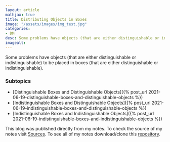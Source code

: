 ```yaml
---
layout: article
mathjax: true
title: Distributing Objects in Boxes
image: "/assets/images/img_test.jpg"
categories:
- DM
desc: Some problems have objects (that are either distinguishable or indistinguishable) to be placed in boxes (that are either distinguishable or indistinguishable). 
imagealt: 
---
```


Some problems have objects (that are either distinguishable or indistinguishable) to be placed in boxes (that are either distinguishable or indistinguishable).

### Subtopics
- [Distinguishable Boxes and Distinguishable Objects]({% post_url 2021-06-19-distinguishable-boxes-and-distinguishable-objects %})
- [Indistinguishable Boxes and Distinguishable Objects]({% post_url 2021-06-19-indistinguishable-boxes-and-distinguishable-objects %})
- [Indistinguishable Boxes and Indistinguishable Objects]({% post_url 2021-06-19-indistinguishable-boxes-and-indistinguishable-objects %})

This blog was published directly from my notes.
To check the source of my notes visit [Sources](sources.html).
To see all of my notes download/clone this [repository](https://github.com/bovem/CS).